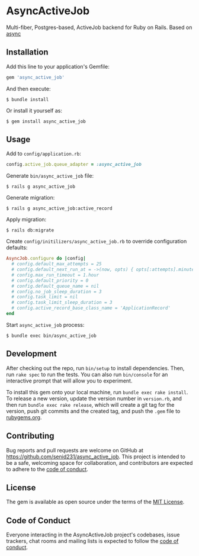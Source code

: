 # AsyncActiveJob

Multi-fiber, Postgres-based, ActiveJob backend for Ruby on Rails.
Based on [async](https://github.com/socketry/async)

## Installation

Add this line to your application's Gemfile:

```ruby
gem 'async_active_job'
```

And then execute:

    $ bundle install

Or install it yourself as:

    $ gem install async_active_job

## Usage

Add to `config/application.rb`:
```ruby
config.active_job.queue_adapter = :async_active_job
```

Generate `bin/async_active_job` file:
```shell
$ rails g async_active_job
```

Generate migration:
```shell
$ rails g async_active_job:active_record
```

Apply migration:
```shell
$ rails db:migrate
```

Create `config/initilizers/async_active_job.rb` to override configuration defaults:
```ruby
AsyncJob.configure do |config|
  # config.default_max_attempts = 25
  # config.default_next_run_at = ->(now, opts) { opts[:attempts].minutes.from_now(now) }
  # config.max_run_timeout = 1.hour
  # config.default_priority = 0
  # config.default_queue_name = nil
  # config.no_job_sleep_duration = 3
  # config.task_limit = nil
  # config.task_limit_sleep_duration = 3
  # config.active_record_base_class_name = 'ApplicationRecord'
end
```

Start `async_active_job` process:
```shell
$ bundle exec bin/async_active_job
```

## Development

After checking out the repo, run `bin/setup` to install dependencies. Then, run `rake spec` to run the tests. You can also run `bin/console` for an interactive prompt that will allow you to experiment.

To install this gem onto your local machine, run `bundle exec rake install`. To release a new version, update the version number in `version.rb`, and then run `bundle exec rake release`, which will create a git tag for the version, push git commits and the created tag, and push the `.gem` file to [rubygems.org](https://rubygems.org).

## Contributing

Bug reports and pull requests are welcome on GitHub at https://github.com/senid231/async_active_job. This project is intended to be a safe, welcoming space for collaboration, and contributors are expected to adhere to the [code of conduct](https://github.com/senid231/async_active_job/blob/master/CODE_OF_CONDUCT.md).

## License

The gem is available as open source under the terms of the [MIT License](https://opensource.org/licenses/MIT).

## Code of Conduct

Everyone interacting in the AsyncActiveJob project's codebases, issue trackers, chat rooms and mailing lists is expected to follow the [code of conduct](https://github.com/senid231/async_active_job/blob/master/CODE_OF_CONDUCT.md).
